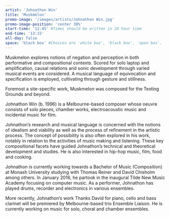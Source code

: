 ```yaml
---
artist: 'Johnathon Win'
title: 'Muskmelon'
promo-image: '/images/artists/Johnathon Win.jpg'
promo-image-position: 'center 30%'
start-time: '12:45' #Times should be written in 24 hour time
end-time: '13:15'
all-day: false
space: 'black box' #Choices are 'white box', 'black box', 'open box', 'grounds'
---
```

<!-- Description -->
Muskmelon explores notions of negation and perception in both performative and compositional contexts. Scored for solo laptop and amplification, causal relations and sonic development through varied musical events are considered. A musical language of equivocation and specification is employed, cultivating through gesture and stillness.

Foremost a site-specific work, Muskmelon was composed for the Testing Grounds and beyond.


<!-- Bio -->
Johnathon Win (b. 1996) is a Melbourne-based composer whose oeuvre consists of solo pieces, chamber works, electroacoustic music and incidental music for film.

Johnathon’s research and musical language is concerned with the notions of idealism and viability as well as the process of refinement in the artistic process. The concept of possibility is also often explored in his work, notably in relation to the activities of music making and listening. These key compositional facets have guided Johnathon’s technical and theoretical development and studies. He is also interested in hip-hop music, film, food and cooking.

Johnathon is currently working towards a Bachelor of Music (Composition) at Monash University studying with Thomas Reiner and David Chisholm among others. In January 2016, he partook in the inaugural Tilde New Music Academy focusing on computer music. As a performer, Johnathon has played drums, recorder and electronics in various ensembles.

More recently, Johnathon’s work Thanks David for piano, cello and bass clarinet will be premiered by Melbourne-based trio Ensemble Liaison. He is currently working on music for solo, choral and chamber ensembles.
